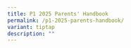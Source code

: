 ```yaml
---
title: P1 2025 Parents' Handbook
permalink: /p1-2025-parents-handbook/
variant: tiptap
description: ""
---
```

<p></p>